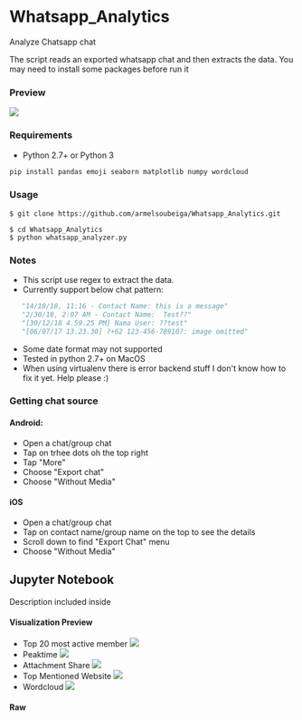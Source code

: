 # Whatsapp_Analytics
Analyze Chatsapp chat

The script reads an exported whatsapp chat and then extracts the data. You may need to install some packages before run it

### Preview
![](https://i.imgur.com/8kqBa4I.png)

### Requirements
- Python 2.7+ or Python 3
```python
pip install pandas emoji seaborn matplotlib numpy wordcloud 
```
### Usage
```
$ git clone https://github.com/armelsoubeiga/Whatsapp_Analytics.git

$ cd Whatsapp_Analytics
$ python whatsapp_analyzer.py
```

### Notes
- This script use regex to extract the data.
- Currently support below chat pattern:
 ```python
    "14/10/18, 11:16 - Contact Name: this is a message"
    "2/30/18, 2:07 AM - Contact Name:  Test??"
    "[30/12/18 4.59.25 PM] Nama User: ??test"
    "[06/07/17 13.23.30] ?+62 123-456-78910?: image omitted"
  ```
- Some date format may not supported
- Tested in python 2.7+ on MacOS
- When using virtualenv there is error backend stuff
  I don't know how to fix it yet. Help please :)

### Getting chat source
#### Android:
- Open a chat/group chat
- Tap on trhee dots oh the top right
- Tap "More"
- Choose "Export chat"
- Choose "Without Media"

#### iOS
- Open a chat/group chat
- Tap on contact name/group name on the top to see the details
- Scroll down to find "Export Chat" menu
- Choose "Without Media"


## Jupyter Notebook
Description included inside
#### Visualization Preview
 - Top 20 most active member
   ![](https://i.imgur.com/dqC83Gb.png)
 - Peaktime
   ![](https://i.imgur.com/C4D2cjw.png)
 - Attachment Share
   ![](https://i.imgur.com/mEWKSRj.png)
 - Top Mentioned Website
   ![](https://i.imgur.com/9Y8hTwE.png)
 - Wordcloud
   ![](https://i.imgur.com/RaGDrEp.png)

#### Raw
 
  
